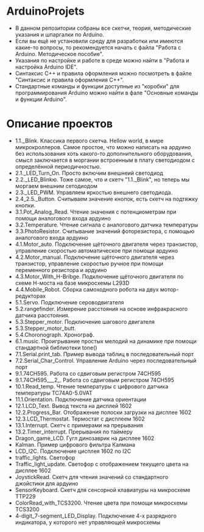 # ArduinoProjets
- В данном репозитории собраны все скетчи, теория, методические указания и шпаргалки по Arduino. 
- Если вы ещё не установили среду для разработки или имеются какие-то вопросы, то рекомендуется начать с файла
"Работа с Arduino. Методическое пособие". 
- Указания по настройке и работе в среде можно найти в "Работа и настройка Arduino IDE". 
- Синтаксис С++ и правила оформления можно посмотреть в файле "Синтаксис и правила оформления C++".
- Стандартные команды и функции доступные из "коробки" для программирования Arduino можно найти в фале "Основные команды и функции Arduino".

# Описание проектов

- 1.1._Blink. Классика первого скетча. Hellow world, в мире микрокроллеров. Самое простое, что можно написать на ардуино без использования хоть какого-то дополнительного оборудования, смысл заключается в моргании встроенным в плату светодиодом с определённой периодичностью.
- 2.1._LED_Turn_On. Просто включим внешнеий светодиод
- 2.2._LED_Blinkю. Тоже самое, что и скетч "1.1._Blink", но теперь мы моргаем внешним сетодиодом
- 2.3._LED_PWM. Управляем яркостью внешнего светодиода.
- 2.4_2.5._Button. Считываем значение кнопок, есть скетч на подтяжку кнопки.
- 3.1.Pot_Analog_Read. Чтение значения с потенциометрам при помощи аналогового входа ардуино
- 3.2.Temperature. Чтение сигнала с аналогового датчика температуры
- 3.3.PhotoResistor. Считывание значений фоторезистора, с помощью аналогового входа ардуино
- 4.1.Motor_auto. Подключение щёточного двигателя через транзистор, управление скоростью автоматическое при помощи ардуино
- 4.2.Motor_manual. Подключение щёточного двигателя через транзистор, управление скоростью ручное при помощи переменного резистора и ардуино
- 4.3.Motor_With_H-Bribge. Подключение щёточного двигателя по схеме Н-моста на базе микросхемы L293D
- 4.4.Mobile_Robot. Сборка самоходного робота на двух мотор-редукторах
- 5.1.Servo. Подключение сероводвигателя
- 5.2.rangefinder. Измерение расстояния на основе инфракрасного датчика расстояния.
- 5.3.Stepper_motor. Подключение шагового двигателя
- 5.3.Stepper_motor_butt. 
- 5.4.Choronograph. Хронограф.
- 6.1.music. Проигрывание простых мелодий на динамике при помощи стандартной библиотеки tone()
- 7.1.Serial.print_tab. Пример вывода таблиц в последовательный порт 
- 7.2.Serial_Char_Control. Управление Arduino через последовательный порт
- 9.1.74CH595. Работа со сдвиговым регистром 74CH595
- 9.1.74CH595___2_. Работа со сдвиговым регистром 74CH595
- 10.1.Read_temp. Чтение температуры с цифрового датчика температуры TC74A0-5.0VAT 
- 11.1.Orientation. Подключение датчика ориентации 
- 12.1.LCD_Text. Вывод текста на дисплей 1602
- 12.2.Progress_Bar. Отображение полоски загрузки на дисплее 1602
- 12.3.LCD_Thermostat. Термостат с дисплеем 1602
- 13.1.Interrupt. Скетч с примерами на прерывания 
- 13.2.Timer_interrupt. Прерывания по таймеру
- Dragon_game_LCD. Гугл динозаврик на дисплее 1602
- Kalman. Пример цифрового фильтра Калмана
- LCD_I2C. Подключение цисплея 1602 по I2С
- traffic_lights. Светофор
- Traffic_light_update. Светофор с отображением текущего цвета на дисплее 1602
- JoystickRead. Скетч для чтения значений со стандартного джойстики для ардуино
- SensorKeyboard. Скетч для сенсорной клавиатуры на микросхеме TTP229 
- ColorRead_with_TCS3200. Чтение цвета при помощи микросхемы TCS3200
- 4-digit_7-segment_LED_Display. Подключение 4-х разрядного индикатора, у которого нет управляющей микросхемы
